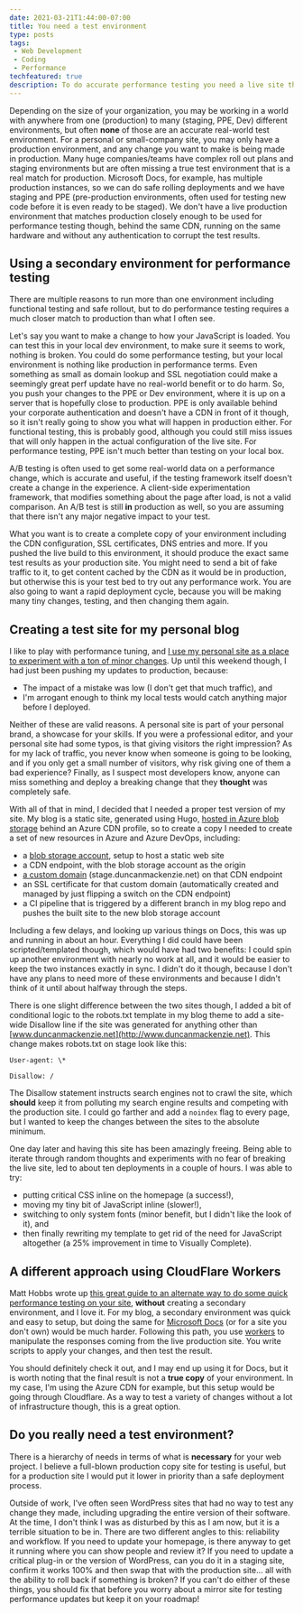 ```yaml
---
date: 2021-03-21T1:44:00-07:00
title: You need a test environment
type: posts
tags:
 - Web Development
 - Coding
 - Performance
techfeatured: true
description: To do accurate performance testing you need a live site that is a true mirror of your production environment.
---
```


Depending on the size of your organization, you may be working in a
world with anywhere from one (production) to many (staging, PPE, Dev)
different environments, but often **none** of those are an accurate
real-world test environment. For a personal or small-company site, you
may only have a production environment, and any change you want to make
is being made in production. Many huge companies/teams have complex roll
out plans and staging environments but are often missing a true test
environment that is a real match for production. Microsoft Docs, for
example, has multiple production instances, so we can do safe rolling
deployments and we have staging and PPE (pre-production environments,
often used for testing new code before it is even ready to be staged).
We don't have a live production environment that matches production
closely enough to be used for performance testing though, behind the
same CDN, running on the same hardware and without any authentication to
corrupt the test results.

## Using a secondary environment for performance testing

There are multiple reasons to run more than
one environment including functional testing and safe rollout, but to do
performance testing requires a much closer match to production than what
I often see.

Let's say you want to make a change to how your JavaScript is loaded.
You can test this in your local dev environment, to make sure it seems
to work, nothing is broken. You could do some performance testing, but
your local environment is nothing like production in performance terms.
Even something as small as domain lookup and SSL negotiation could make
a seemingly great perf update have no real-world benefit or to do harm.
So, you push your changes to the PPE or Dev environment, where it is up
on a server that is hopefully close to production. PPE is only available
behind your corporate authentication and doesn't have a CDN in front of
it though, so it isn't really going to show you what will happen in
production either. For functional testing, this is probably good,
although you could still miss issues that will only happen in the actual
configuration of the live site. For performance testing, PPE isn't much
better than testing on your local box.

A/B testing is often used to get some real-world data on a performance
change, which is accurate and useful, if the testing framework itself
doesn't create a change in the experience. A client-side experimentation
framework, that modifies something about the page after load, is not a
valid comparison. An A/B test is still **in** production as well, so you
are assuming that there isn't any major negative impact to your test.

What you want is to create a complete copy of your environment including
the CDN configuration, SSL certificates, DNS entries and more. If you
pushed the live build to this environment, it should produce the exact
same test results as your production site. You might need to send a bit
of fake traffic to it, to get content cached by the CDN as it would be
in production, but otherwise this is your test bed to try out any
performance work. You are also going to want a rapid deployment cycle,
because you will be making many tiny changes, testing, and then changing
them again.

## Creating a test site for my personal blog

I like to play with performance tuning, and [I use my personal site as a
place to experiment with a ton of minor
changes](https://www.duncanmackenzie.net/blog/new-blog-performance/). Up
until this weekend though, I had just been pushing my updates to
production, because:

- The impact of a mistake was low (I don't get that much traffic), and
- I'm arrogant enough to think my local tests would catch anything
  major before I deployed.

Neither of these are valid reasons. A personal site is part of your
personal brand, a showcase for your skills. If you were a professional
editor, and your personal site had some typos, is that giving visitors
the right impression? As for my lack of traffic, you never know when
someone is going to be looking, and if you only get a small number of
visitors, why risk giving one of them a bad experience? Finally, as I
suspect most developers know, anyone can miss something and deploy a
breaking change that they **thought** was completely safe.

With all of that in mind, I decided that I needed a proper test version
of my site. My blog is a static site, generated using Hugo, [hosted in
Azure blob
storage](https://docs.microsoft.com/en-us/azure/storage/blobs/storage-blob-static-website)
behind an Azure CDN profile, so to create a copy I needed to create a
set of new resources in Azure and Azure DevOps, including:

- a [blob storage
  account](https://docs.microsoft.com/en-us/azure/storage/common/storage-account-create?tabs=azure-portal),
  setup to host a static web site
- a CDN endpoint, with the blob storage account as the origin
- [a custom
  domain](https://docs.microsoft.com/en-us/azure/cdn/cdn-map-content-to-custom-domain?tabs=azure-dns%2Cazure-portal%2Cazure-portal-cleanup)
  (stage.duncanmackenzie.net) on that CDN endpoint
- an SSL certificate for that custom domain (automatically created and
  managed by just flipping a switch on the CDN endpoint)
- a CI pipeline that is triggered by a different branch in my blog
  repo and pushes the built site to the new blob storage account

Including a few delays, and looking up various things on Docs, this was
up and running in about an hour. Everything I did could have been
scripted/templated though, which would have had two benefits: I could
spin up another environment with nearly no work at all, and it would be
easier to keep the two instances exactly in sync. I didn't do it though,
because I don't have any plans to need more of these environments and
because I didn't think of it until about halfway through the steps.

There is one slight difference between the two sites though, I added a
bit of conditional logic to the robots.txt template in my blog theme to
add a site-wide Disallow line if the site was generated for anything
other than [www.duncanmackenzie.net](http://www.duncanmackenzie.net).
This change makes robots.txt on stage look like this:

```
User-agent: \*

Disallow: /
```

The Disallow statement instructs search engines not to crawl the site,
which **should** keep it from polluting my search engine results and
competing with the production site. I could go farther and add a `noindex`
flag to every page, but I wanted to keep the changes between the sites
to the absolute minimum.

One day later and having this site has been amazingly freeing. Being
able to iterate through random thoughts and experiments with no fear of
breaking the live site, led to about ten deployments in a couple of
hours. I was able to try:

- putting critical CSS inline on the homepage (a success!),
- moving my tiny bit of JavaScript inline (slower!),
- switching to only system fonts (minor benefit, but I didn't like the
  look of it), and
- then finally rewriting my template to get rid of the need for
  JavaScript altogether (a 25% improvement in time to Visually
  Complete).

## A different approach using CloudFlare Workers

Matt Hobbs wrote up [this great guide to an alternate way to do some quick performance testing on your site](https://nooshu.github.io/blog/2021/03/14/setting-up-cloudflare-workers-for-web-performance-optimisation-and-testing/), **without** creating a secondary environment, and I love it. For my blog, a secondary environment was quick and easy to setup, but doing the same for [Microsoft Docs](https://docs.microsoft.com) (or for a site you don't own) would be much harder. Following this path, you use [workers](https://workers.cloudflare.com/) to manipulate the responses coming from the live production site. You write scripts to apply your changes, and then test the result.

You should definitely check it out, and I may end up using it for Docs, but it is worth noting that the final result is not a **true copy** of your environment. In my case, I'm using the Azure CDN for example, but this setup would be going through Cloudflare. As a way to test a variety of changes without a lot of infrastructure though, this is a great option.

## Do you **really** need a test environment?

There is a hierarchy of needs in terms of what is **necessary** for your
web project. I believe a full-blown production copy site for testing is
useful, but for a production site I would put it lower in priority than
a safe deployment process.

Outside of work, I've often seen WordPress sites that had no way to test
any change they made, including upgrading the entire version of their
software. At the time, I don't think I was as disturbed by this as I am
now, but it is a terrible situation to be in. There are two different
angles to this: reliability and workflow. If you need to update your
homepage, is there anyway to get it running where you can show people
and review it? If you need to update a critical plug-in or the version
of WordPress, can you do it in a staging site, confirm it works 100% and
then swap that with the production site... all with the ability to roll
back if something is broken? If you can't do either of these things, you
should fix that before you worry about a mirror site for testing
performance updates but keep it on your roadmap!
